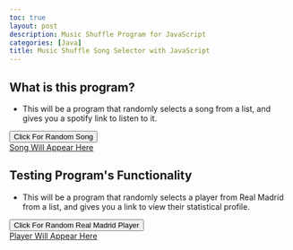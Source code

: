 ```yaml
---
toc: true
layout: post
description: Music Shuffle Program for JavaScript
categories: [Java]
title: Music Shuffle Song Selector with JavaScript
---
```


## What is this program?
- This will be a program that randomly selects a song from a list, and gives you a spotify link to listen to it.

<button name="button" onclick="randomSelect()">Click For Random Song</button>
<br>
<a id="Song Selector" href="#">Song Will Appear Here</a>
<script>
const songList = ["https://open.spotify.com/track/39az7WzBipIvzCCTfpwtGa?si=5a3535af908f4640", "https://open.spotify.com/track/7d4W06sKxGEm40rYdQgEtt?si=12d41809294443a0", "https://open.spotify.com/track/0p7qrH9BepbFOukVfgzLu7?si=17941606f91b4fad", "https://open.spotify.com/track/21Qsj3cMVCx2xF2EVVNbEu?si=46626ccac8f34e90", "https://open.spotify.com/track/29tzJGvqJPTAFs6LXmsHoA?si=f4b93105aebb455f", "https://open.spotify.com/track/2nZ33CKRbgpJQJJQKHuGXb?si=d41c2a9440fd4202"]
const songNameList = ["The Age of The Understatement", "Standing Next To Me", "Calm Like You", "Fell In Love With a Girl", "R U Mine?", "Plastic Beach"]
function randomSelect() {
    var index=Math.floor(Math.random() *songList.length)
    document.getElementById("Song Selector").innerHTML = songNameList[index]
    document.getElementById("Song Selector").href = songList[index]
}

</script>


## Testing Program's Functionality
- This will be a program that randomly selects a player from Real Madrid from a list, and gives you a  link to view their statistical profile.

<button name="button" onclick="randomSelect()">Click For Random Real Madrid Player</button>
<br>
<a id="Madrid Selector" href="#">Player Will Appear Here</a>
<script>
const playerList = ["https://www.realmadrid.com/en/football/squad/thibaut-courtois", "https://www.realmadrid.com/en/football/squad/luka-modric", "https://www.realmadrid.com/en/football/squad/toni-kroos", "https://www.realmadrid.com/en/football/squad/federico-santiago-valverde-dipetta", "https://www.realmadrid.com/en/football/squad/vinicius-paixao-de-oliveira-junior-", "https://www.realmadrid.com/en/football/squad/karim-benzema"]
const playerNameList = ["Courtois", "Modric", "Kroos", "Valverde", "Vini Jr.", "Benzema"]
function randomSelect() {
    var index=Math.floor(Math.random() *playerList.length)
    document.getElementById("Madrid Selector").innerHTML = playerNameList[index]
    document.getElementById("Madrid Selector").href = playerList[index]
}

</script>